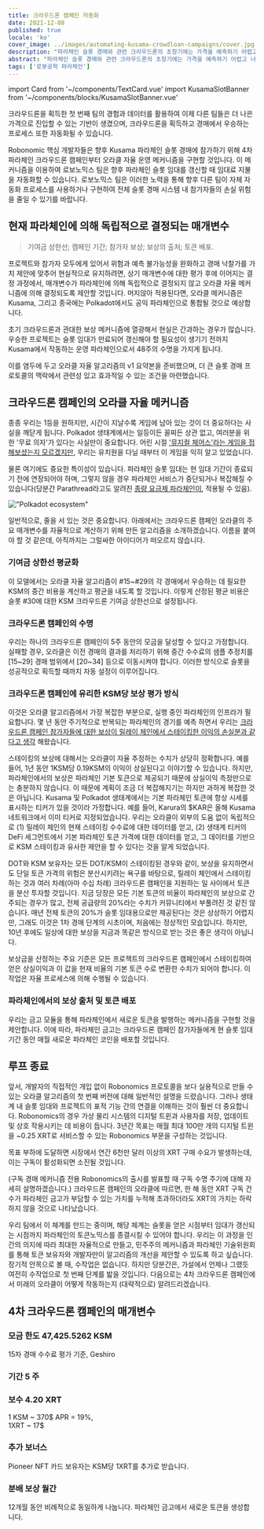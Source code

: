 ```yaml
---
title: 크라우드론 캠페인 자동화
date: 2021-12-08
published: true
locale: 'ko'
cover_image: ../images/automating-kusama-crowdloan-campaigns/cover.jpg
description: "파라체인 슬롯 경매와 관련 크라우드론의 초창기에는 가격을 예측하기 어렵고 너무 비싼 경우가 많아 초기 진입자들에게 불리했습니다. 이러한 단점은 가격이 정해지는 과정에 있는 모든 새로운 시장, 특히 다양한 니즈에 맞춰 여러 제품이 출시되는 파라체인 경매와 같은 시장에선 일반적입니다."
abstract: "파라체인 슬롯 경매와 관련 크라우드론의 초창기에는 가격을 예측하기 어렵고 너무 비싼 경우가 많아 초기 진입자들에게 불리했습니다. 이러한 단점은 가격이 정해지는 과정에 있는 모든 새로운 시장, 특히 다양한 니즈에 맞춰 여러 제품이 출시되는 파라체인 경매와 같은 시장에선 일반적입니다."
tags: ['로봇공학 파라체인']
---
```

import Card from '~/components/TextCard.vue'
import KusamaSlotBanner from '~/components/blocks/KusamaSlotBanner.vue'

크라우드론을 획득한 첫 번째 팀의 경험과 데이터를 활용하여 이제 다른 팀들은 더 나은 가격으로 진입할 수 있는 기반이 생겼으며, 크라우드론을 획득하고 경매에서 우승하는 프로세스 또한 자동화될 수 있습니다.

Robonomic 핵심 개발자들은 향후 Kusama 파라체인 슬롯 경매에 참가하기 위해 4차 파라체인 크라우드론 캠페인부터 오라클 자율 운영 메커니즘을 구현할 것입니다. 이 메커니즘을 이용하여 로보노믹스 팀은 향후 파라체인 슬롯 임대를 갱신할 때 임대료 지불을 자동화할 수 있습니다. 로보노믹스 팀은 이러한 노력을 통해 향후 다른 팀이 자체 자동화 프로세스를 사용하거나 구현하여 전체 슬롯 경매 시스템 내 참가자들의 손실 위험을 줄일 수 있기를 바랍니다.

## 현재 파라체인에 의해 독립적으로 결정되는 매개변수

> 기여금 상한선; 캠페인 기간; 참가자 보상; 보상의 출처; 토큰 배포.

프로젝트와 참가자 모두에게 있어서 위험과 예측 불가능성을 완화하고 경매 낙찰가를 가치 제안에 맞추어 현실적으로 유지하려면, 상기 매개변수에 대한 평가 후에 이어지는 결정 과정에서, 매개변수가 파라체인에 의해 독립적으로 결정되지 않고 오라클 자율 메커니즘에 의해 결정되도록 제안할 것입니다. 머지않아 적용된다면, 오라클 메커니즘은 Kusama, 그리고 종국에는 Polkadot에서도 공익 파라체인으로 통합될 것으로 예상합니다.

초기 크라우드론과 관대한 보상 메커니즘에 열광해서 현실은 간과하는 경우가 많습니다. 우승한 프로젝트는 슬롯 임대가 만료되어 갱신해야 할 필요성이 생기기 전까지 Kusama에서 작동하는 운영 파라체인으로서 48주의 수명을 가지게 됩니다.

이를 염두에 두고 오라클 자율 알고리즘의 v1 요약본을 준비했으며, 더 큰 슬롯 경매 프로토콜의 맥락에서 관련성 있고 효과적일 수 있는 조건을 마련했습니다.

## 크라우드론 캠페인의 오라클 자율 메커니즘

종종 우리는 1등을 원하지만, 시간이 지날수록 게임에 남아 있는 것이 더 중요하다는 사실을 깨닫게 됩니다. Polkadot 생태계에서는 일등이든 꼴찌든 상관 없고, 여러분을 위한 '무료 의자'가 있다는 사실만이 중요합니다. 어린 시절 ['뮤지컬 체어스'라는 게임을 접해보셨는지 모르겠지만](https://en.wikipedia.org/wiki/Musical_chairs),  우리는 유치원을 다닐 때부터 이 게임을 익히 알고 있었습니다.

물론 여기에도 중요한 특이성이 있습니다. 파라체인 슬롯 임대는 현 임대 기간이 종료되기 전에 연장되어야 하며, 그렇지 않을 경우 파라체인 서비스가 중단되거나 복잡해질 수 있습니다(당분간 Parathread라고도 알려진 [종량 요금제 파라체인이](https://medium.com/polkadot-network/parathreads-pay-as-you-go-parachains-7440d23dde06), 적용될 수 있음).

!["Polkadot ecosystem"](../images/automating-kusama-crowdloan-campaigns/polkadot-ecosystem.jpg)

일반적으로, 줄을 서 있는 것은 중요합니다. 아래에서는 크라우드론 캠페인 오라클의 주요 매개변수를 자율적으로 계산하기 위해 만든 알고리즘을 소개하겠습니다. 이름을 붙여야 할 것 같은데, 아직까지는 그럴싸한 아이디어가 떠오르지 않습니다.

### 기여금 상한선 평균화

이 모델에서는 오라클 자율 알고리즘이 #15~#29의 각 경매에서 우승하는 데 필요한 KSM의 중간 비용을 계산하고 평균을 내도록 할 것입니다. 이렇게 산정된 평균 비용은 슬롯 #30에 대한 KSM 크라우드론 기여금 상한선으로 설정됩니다.		

### 크라우드론 캠페인의 수명

우리는 하나의 크라우드론 캠페인이 5주 동안의 모금을 달성할 수 있다고 가정합니다. 실패할 경우, 오라클은 이전 경매의 결과를 처리하기 위해 중간 수수료의 샘플 추정치를 [15~29] 경매 범위에서 [20~34] 등으로 이동시켜야 합니다. 이러한 방식으로 슬롯을 성공적으로 획득할 때까지 자동 설정이 이루어집니다.

### 크라우드론 캠페인에 유리한 KSM당 보상 평가 방식

이것은 오라클 알고리즘에서 가장 복잡한 부분으로, 실행 중인 파라체인의 인프라가 필요합니다. 몇 년 동안 주기적으로 반복되는 파라체인의 경기를 예측 하면서 우리는 [크라우드론 캠페인 참가자들에 대한 보상이 릴레이 체인에서 스테이킹한 이익의 손실분과 같다고 생각](https://robonomics.network/blog/robonomics-parachain-lease-offering/) 해왔습니다.

스테이킹의 보상에 대해서는 오라클이 자율 추정하는 수치가 상당히 정확합니다. 예를 들어, 1년 동안 1KSM당 0.19KSM의 이익이 상실된다고 이야기할 수 있습니다. 하지만, 파라체인에서의 보상은 파라체인 기본 토큰으로 제공되기 때문에 상실이익 측정만으로는 충분하지 않습니다. 이 때문에 계획이 조금 더 복잡해지기는 하지만 과하게 복잡한 것은 아닙니다. Kusama 및 Polkadot 생태계에서는 기본 파라체인 토큰에 항상 시세를 표시하는 티커가 있을 것이라 가정합니다. 예를 들어, Karura의 $KAR은 올해 Kusama 네트워크에서 이미 티커로 지정되었습니다. 우리는 오라클이 외부의 도움 없이 독립적으로 (1) 릴레이 체인의 현재 스테이킹 수수료에 대한 데이터를 얻고, (2) 생태계 티커의 DeFi 세그먼트에서 기본 파라체인 토큰 가격에 대한 데이터를 얻고, 그 데이터를 기반으로 KSM 스테이킹과 유사한 제안을 할 수 있다는 것을 알게 되었습니다.

DOT와 KSM 보유자는 모든 DOT/KSM이 스테이킹된 경우와 같이, 보상을 유지하면서도 단일 토큰 가격의 위험은 분산시키려는 욕구를 바탕으로, 릴레이 체인에서 스테이킹하는 것과 여러 차례(아마 수십 차례) 크라우드론 캠페인을 지원하는 일 사이에서 토큰을 분산 투자할 것입니다. 지금 당장은 모든 기본 토큰의 비율이 파라체인의 보상으로 간주되는 경우가 많고, 전체 공급량의 20%라는 수치가 커뮤니티에서 부풀려진 것 같진 않습니다. 매년 전체 토큰의 20%가 슬롯 임대용으로만 제공된다는 것은 상상하기 어렵지만, 그래도 이것은 1차 경매 단계의 시초이며, 처음에는 정상적인 모습입니다. 하지만, 10년 후에도 일상에 대한 보상을 지금과 똑같은 방식으로 받는 것은 좋은 생각이 아닙니다.

보상금을 산정하는 주요 기준은 모든 프로젝트의 크라우드론 캠페인에서 스테이킹하여 얻은 상실이익과 이 값을 현재 비율의 기본 토큰 수로 변환한 수치가 되어야 합니다. 이 작업은 자율 프로세스에 의해 수행될 수 있습니다.

### 파라체인에서의 보상 출처 및 토큰 배포

우리는 금고 모듈을 통해 파라체인에서 새로운 토큰을 발행하는 메커니즘을 구현할 것을 제안합니다. 이에 따라, 파라체인 금고는 크라우드론 캠페인 참가자들에게 현 슬롯 임대 기간 동안 매월 새로운 파라체인 코인을 배포할 것입니다.

## 루프 종료

앞서, 개발자의 직접적인 개입 없이 Robonomics 프로토콜을 보다 실용적으로 만들 수 있는 오라클 알고리즘의 첫 번째 버전에 대해 일반적인 설명을 드렸습니다. 그러나 생태계 내 슬롯 임대와 프로젝트의 표적 기능 간의 연결을 이해하는 것이 훨씬 더 중요합니다. Robonomics의 경우 가상 물리 시스템의 디지털 트윈과 사용자를 저장, 업데이트 및 상호 작용시키는 데 비용이 듭니다. 3년간 목표는 매월 최대 100만 개의 디지털 트윈을 ~0.25 XRT로 서비스할 수 있는 Robonomics 부문을 구성하는 것입니다.

목표 부하에 도달하면 시장에서 연간 6천만 달러 이상의 XRT 구매 수요가 발생하는데, 이는 구독이 활성화되면 소진될 것입니다.

(구독 경매 메커니즘 전용 Robonomics의 출시를 발표할 때 구독 수명 주기에 대해 자세히 설명하겠습니다.) 크라우드론 캠페인의 오라클에 따르면, 한 해 동안 XRT 구독 건수가 파라체인 금고가 부담할 수 있는 가치를 누적해 초과하더라도 XRT의 가치는 하락하지 않을 것으로 나타났습니다.

우리 팀에서 이 체계를 만드는 중이며, 해당 체계는 슬롯을 얻은 시점부터 임대가 갱신되는 시점까지 파라체인의 토큰노믹스를 종결시킬 수 있어야 합니다. 우리는 이 과정을 인간의 의지에 따라 최대한 자율적으로 만들고, 민주주의 메커니즘과 파라체인 기술위원회를 통해 토큰 보유자와 개발자만이 알고리즘의 개선을 제안할 수 있도록 하고 싶습니다. 장기적 안목으로 볼 때, 수작업은 없습니다. 하지만 당분간은, 가설에서 언제나 그랬듯 여전히 수작업으로 첫 번째 단계를 밟을 것입니다. 다음으로는 4차 크라우드론 캠페인에서 미래의 오라클이 어떻게 작동하는지 (대략적으로) 알려드리겠습니다.

## 4차 크라우드론 캠페인의 매개변수

<Card>

### 모금 한도 **47,425.5262 KSM**

15차 경매 수수료 평가 기준, Geshiro

</Card>

<Card>

### 기간 **5 주**

</Card>

<Card>

### 보수 **4.20 XRT**

1 KSM ~ 370$ APR = 19%,<br/>1XRT ~ 17$

</Card>

<Card>

### 추가 보너스

Pioneer NFT 카드 보유자는 KSM당 1XRT를 추가로 받습니다.

</Card>

<Card>

### 분배 보상 **월간**

12개월 동안 비례적으로 동일하게 나눕니다. 파라체인 금고에서 새로운 토큰을 생성합니다.

</Card>

<KusamaSlotBanner />

